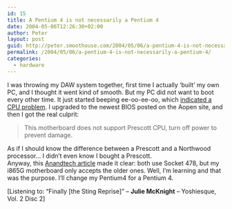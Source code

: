 ```yaml
---
id: 15
title: A Pentium 4 is not necessarily a Pentium 4
date: 2004-05-06T12:26:30+02:00
author: Peter
layout: post
guid: http://peter.smoothouse.com/2004/05/06/a-pentium-4-is-not-necessarily-a-pentium-4/
permalink: /2004/05/06/a-pentium-4-is-not-necessarily-a-pentium-4/
categories:
  - hardware
---
```

I was throwing my DAW system together, first time I actually &#8216;built&#8217; my own PC, and I thought it went kind of smooth. But my PC did not want to boot every other time. It just started beeping ee-oo-ee-oo, which [indicated a CPU problem](http://bioscentral.com/beepcodes/awardbeep.htm). I upgraded to the newest BIOS posted on the Aopen site, and then I got the real culprit: 

> This motherboard does not support Prescott CPU, turn off power to prevent damage.

As if I should know the difference between a Prescott and a Northwood processor&#8230; I didn&#8217;t even know I bought a Prescott.  
Anyway, this [Anandtech article](http://www.anandtech.com/news/shownews.html?i=20014) made it clear: both use Socket 478, but my i865G motherboard only accepts the older ones. Well, I&#8217;m learning and that was the purpose. I&#8217;ll change my Pentium4 for a Pentium 4.

<div>
  [Listening to: &#8220;Finally [the Sting Reprise]&#8221; &#8211; <b>Julie McKnight</b> &#8211; Yoshiesque, Vol. 2 Disc 2]
</div>